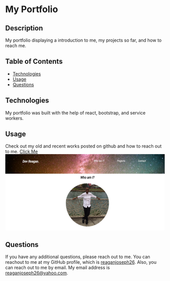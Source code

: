   # My Portfolio 

  ## Description
  My portfolio displaying a introduction to me, my projects so far, and how to reach me.

  ## Table of Contents
  * [Technologies](#installation)
  * [Usage](#usage)
  * [Questions](#questions)
  

  ## Technologies
  My portfolio was built with the help of react, bootstrap, and service workers. 
  

  ## Usage
  Check out my old and recent works posted on github and how to reach out to me. [Click Me](http://reaganjoseph26.github.io/Portfolio)
  </br>
  ![ScreenShot](/assets/images/preview.jpg)



  ## Questions
  If you have any additional questions, please reach out to me. 
  You can reachout to me at my GitHub profile, which is [reaganjoseph26](https://github.com/reaganjoseph26).
  Also, you can reach out to me by email. My email address is reaganjoseph26@yahoo.com. 
  